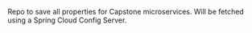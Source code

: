 Repo to save all properties for Capstone microservices. Will be fetched using a Spring Cloud Config Server.